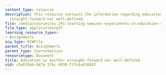 ```yaml
---
content_type: resource
description: This resource contains the information regarding education is neither
  straight-forward nor well-defined.
file: /media/courses/es-291-learning-seminar-experiments-in-education-spring-2003/c5e839abb47e1fbcd938f2fcbad16542_MITES_291S03_Intro.pdf
file_type: application/pdf
learning_resource_types:
- Assignments
ocw_type: OCWFile
parent_title: Assignments
parent_type: CourseSection
resourcetype: Document
title: Education is neither straight-forward nor well-defined
uid: c5e839ab-b47e-1fbc-d938-f2fcbad16542
---
```

